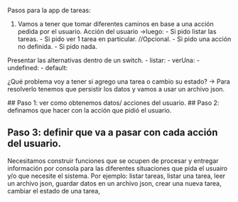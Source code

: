 Pasos para la app de tareas:

1) Vamos a tener que tomar diferentes caminos en base a una acción pedida por el usuario.
	Acción del usuario ->luego:
		- Si pido listar las tareas.
		- Si pido ver 1 tarea en particular. //Opcional.
		- Si pido una acción no definida.
		- Si pido nada.


Presentar las alternativas dentro de un switch.
	- listar: 
	- verUna:
	- undefined:
	- default:

¿Qué problema voy a tener si agrego una tarea o cambio su estado? -> Para resolverlo tenemos que persistir los datos y vamos a usar un archivo json.


## Paso 1: ver como obtenemos datos/ acciones del usuario.
## Paso 2: definamos que hacer con la acción que pidió el usuario.
## Paso 3: definir que va a pasar con cada acción del usuario.
Necesitamos construir funciones que se ocupen de procesar y entregar información por consola para las diferentes situaciones que pida el usuairo y/o que necesite el sistema. Por ejemplo: listar tareas, listar una tarea, leer un archivo json, guardar datos en un archivo json, crear una nueva tarea, cambiar el estado de una tarea, 
